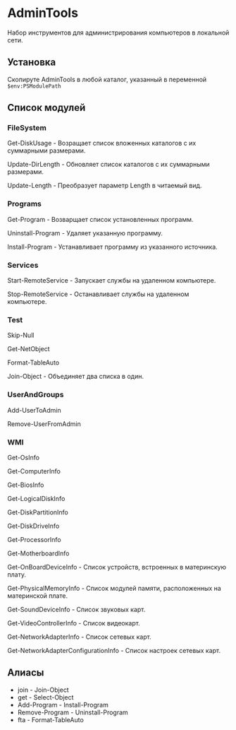 ﻿AdminTools
==========
Набор инструментов для администрирования компьютеров в локальной сети.

Установка
---------
Скопируте AdminTools в любой каталог, указанный в переменной `$env:PSModulePath`

Список модулей
--------------

### FileSystem

Get-DiskUsage - Возращает список вложенных каталогов с их суммарными размерами.

Update-DirLength - Обновляет список каталогов с их суммарными размерами.

Update-Length - Преобразует параметр Length в читаемый вид. 

### Programs

Get-Program - Возварщает список установленных программ.

Uninstall-Program - Удаляет указанную программу.

Install-Program - Устанавливает программу из указанного источника.

### Services

Start-RemoteService - Запускает службы на удаленном компьютере.

Stop-RemoteService - Останавливает службы на удаленном компьютере.

### Test

Skip-Null

Get-NetObject

Format-TableAuto

Join-Object - Объединяет два списка в один.

### UserAndGroups

Add-UserToAdmin

Remove-UserFromAdmin

### WMI

Get-OsInfo

Get-ComputerInfo

Get-BiosInfo

Get-LogicalDiskInfo

Get-DiskPartitionInfo

Get-DiskDriveInfo

Get-ProcessorInfo

Get-MotherboardInfo

Get-OnBoardDeviceInfo - Список устройств, встроенных в материнскую плату.

Get-PhysicalMemoryInfo - Список модулей памяти, расположенных на материнской плате.

Get-SoundDeviceInfo - Список звуковых карт.

Get-VideoControllerInfo - Список видеокарт.

Get-NetworkAdapterInfo - Список сетевых карт.

Get-NetworkAdapterConfigurationInfo - Список настроек сетевых карт.

Алиасы
------
*   join - Join-Object
*   get - Select-Object
*   Add-Program - Install-Program
*   Remove-Program - Uninstall-Program
*   fta - Format-TableAuto
